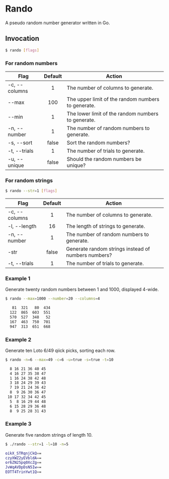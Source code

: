 # Rando

A pseudo random number generator written in Go.

## Invocation

```bash
$ rando [flags]
```

### For random numbers

| Flag |  Default | Action |
|---|:-:|---|
| -c, --columns |  1 | The number of columns to generate. |
| --max | 100 | The upper limit of the random numbers to generate. |
| --min | 1 | The lower limit of the random numbers to generate. |
| -n,  --number | 1 | The number of random numbers to generate. |
| -s, --sort | false | Sort the random numbers? |
| -t, --trials | 1 | The number of trials to generate. |
| -u, --unique | false | Should the random numbers be unique? |

### For random strings

```bash
$ rando --str=1 [flags]
```

| Flag |  Default | Action |
|---|:-:|---|
| -c, --columns |  1 | The number of columns to generate. |
| -l, --length |  16 | The length of strings to generate. |
| -n,  --number | 1 | The number of random numbers to generate. |
| -str | false | Generate random strings instead of numbers numbers? |
| -t, --trials | 1 | The number of trials to generate. |


### Example 1

Generate twenty random numbers between 1 and 1000, displayed 4-wide.

```bash
$ rando --max=1000 --number=20 --columns=4

   81  321   80  434
  122  865  603  551
  570  527  348   52
  167  463  750  701
  947  313  651  668
```

### Example 2

Generate ten Loto 6/49 qiick picks, sorting each row.

```bash
$ rando -n=6 --max=49 -c=6 -u=true -s=true -t=10

  8 16 21 36 40 45
  4 16 27 35 38 47
  1 16 24 38 42 48
  3 18 24 29 39 43
  7 19 21 24 36 42
  8  9 26 30 36 47
 10 17 32 34 42 45
  5  8 16 29 44 48
  6 15 28 29 36 48
  8  9 25 28 31 43
```

### Example 3

Generate five random strings of length 10.

```bash
$ ./rando --str=1 -l=10 -n=5

oikX_STRqnjCkQ==
czyXWZ2yEVbldA==
or6ZN25pq0XcZg==
JvWqAVDpDsN5Iw==
EOTT4TrinYwt1Q==
```


